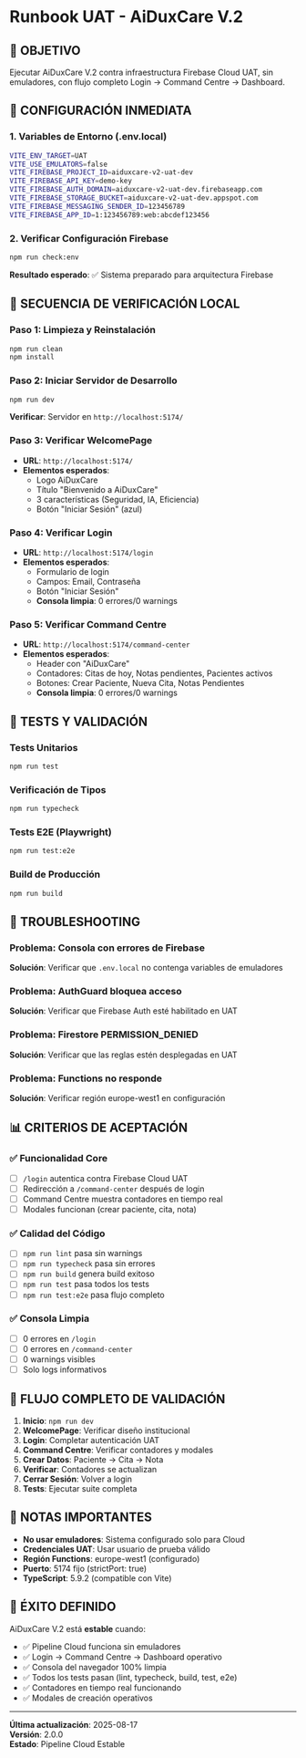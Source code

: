 # Runbook UAT - AiDuxCare V.2

## 🎯 **OBJETIVO**
Ejecutar AiDuxCare V.2 contra infraestructura Firebase Cloud UAT, sin emuladores, con flujo completo Login → Command Centre → Dashboard.

## 🚀 **CONFIGURACIÓN INMEDIATA**

### **1. Variables de Entorno (.env.local)**
```bash
VITE_ENV_TARGET=UAT
VITE_USE_EMULATORS=false
VITE_FIREBASE_PROJECT_ID=aiduxcare-v2-uat-dev
VITE_FIREBASE_API_KEY=demo-key
VITE_FIREBASE_AUTH_DOMAIN=aiduxcare-v2-uat-dev.firebaseapp.com
VITE_FIREBASE_STORAGE_BUCKET=aiduxcare-v2-uat-dev.appspot.com
VITE_FIREBASE_MESSAGING_SENDER_ID=123456789
VITE_FIREBASE_APP_ID=1:123456789:web:abcdef123456
```

### **2. Verificar Configuración Firebase**
```bash
npm run check:env
```
**Resultado esperado**: ✅ Sistema preparado para arquitectura Firebase

## 🔧 **SECUENCIA DE VERIFICACIÓN LOCAL**

### **Paso 1: Limpieza y Reinstalación**
```bash
npm run clean
npm install
```

### **Paso 2: Iniciar Servidor de Desarrollo**
```bash
npm run dev
```
**Verificar**: Servidor en `http://localhost:5174/`

### **Paso 3: Verificar WelcomePage**
- **URL**: `http://localhost:5174/`
- **Elementos esperados**:
  - Logo AiDuxCare
  - Título "Bienvenido a AiDuxCare"
  - 3 características (Seguridad, IA, Eficiencia)
  - Botón "Iniciar Sesión" (azul)

### **Paso 4: Verificar Login**
- **URL**: `http://localhost:5174/login`
- **Elementos esperados**:
  - Formulario de login
  - Campos: Email, Contraseña
  - Botón "Iniciar Sesión"
  - **Consola limpia**: 0 errores/0 warnings

### **Paso 5: Verificar Command Centre**
- **URL**: `http://localhost:5174/command-center`
- **Elementos esperados**:
  - Header con "AiDuxCare"
  - Contadores: Citas de hoy, Notas pendientes, Pacientes activos
  - Botones: Crear Paciente, Nueva Cita, Notas Pendientes
  - **Consola limpia**: 0 errores/0 warnings

## 🧪 **TESTS Y VALIDACIÓN**

### **Tests Unitarios**
```bash
npm run test
```

### **Verificación de Tipos**
```bash
npm run typecheck
```

### **Tests E2E (Playwright)**
```bash
npm run test:e2e
```

### **Build de Producción**
```bash
npm run build
```

## 🚨 **TROUBLESHOOTING**

### **Problema: Consola con errores de Firebase**
**Solución**: Verificar que `.env.local` no contenga variables de emuladores

### **Problema: AuthGuard bloquea acceso**
**Solución**: Verificar que Firebase Auth esté habilitado en UAT

### **Problema: Firestore PERMISSION_DENIED**
**Solución**: Verificar que las reglas estén desplegadas en UAT

### **Problema: Functions no responde**
**Solución**: Verificar región europe-west1 en configuración

## 📊 **CRITERIOS DE ACEPTACIÓN**

### **✅ Funcionalidad Core**
- [ ] `/login` autentica contra Firebase Cloud UAT
- [ ] Redirección a `/command-center` después de login
- [ ] Command Centre muestra contadores en tiempo real
- [ ] Modales funcionan (crear paciente, cita, nota)

### **✅ Calidad del Código**
- [ ] `npm run lint` pasa sin warnings
- [ ] `npm run typecheck` pasa sin errores
- [ ] `npm run build` genera build exitoso
- [ ] `npm run test` pasa todos los tests
- [ ] `npm run test:e2e` pasa flujo completo

### **✅ Consola Limpia**
- [ ] 0 errores en `/login`
- [ ] 0 errores en `/command-center`
- [ ] 0 warnings visibles
- [ ] Solo logs informativos

## 🔄 **FLUJO COMPLETO DE VALIDACIÓN**

1. **Inicio**: `npm run dev`
2. **WelcomePage**: Verificar diseño institucional
3. **Login**: Completar autenticación UAT
4. **Command Centre**: Verificar contadores y modales
5. **Crear Datos**: Paciente → Cita → Nota
6. **Verificar**: Contadores se actualizan
7. **Cerrar Sesión**: Volver a login
8. **Tests**: Ejecutar suite completa

## 📝 **NOTAS IMPORTANTES**

- **No usar emuladores**: Sistema configurado solo para Cloud
- **Credenciales UAT**: Usar usuario de prueba válido
- **Región Functions**: europe-west1 (configurado)
- **Puerto**: 5174 fijo (strictPort: true)
- **TypeScript**: 5.9.2 (compatible con Vite)

## 🎉 **ÉXITO DEFINIDO**

AiDuxCare V.2 está **estable** cuando:
- ✅ Pipeline Cloud funciona sin emuladores
- ✅ Login → Command Centre → Dashboard operativo
- ✅ Consola del navegador 100% limpia
- ✅ Todos los tests pasan (lint, typecheck, build, test, e2e)
- ✅ Contadores en tiempo real funcionando
- ✅ Modales de creación operativos

---
**Última actualización**: 2025-08-17  
**Versión**: 2.0.0  
**Estado**: Pipeline Cloud Estable

